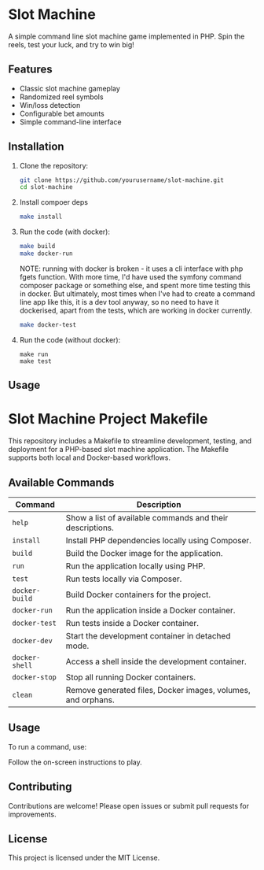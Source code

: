 # Slot Machine

A simple command line slot machine game implemented in PHP. Spin the reels, test your luck, and try to win big!

## Features

- Classic slot machine gameplay
- Randomized reel symbols
- Win/loss detection
- Configurable bet amounts
- Simple command-line interface

## Installation

1. Clone the repository:
    ```bash
    git clone https://github.com/yourusername/slot-machine.git
    cd slot-machine
    ```

3. Install compoer deps
    ```bash
    make install
    ```

3. Run the code (with docker):
    ```bash
    make build
    make docker-run
    ```
    NOTE: running with docker is broken - it uses a cli interface with php fgets function.
          With more time, I'd have used the symfony command composer package or something else,
          and spent more time testing this in docker. But ultimately, most times when I've had to
          create a command line app like this, it is a dev tool anyway, so no need to have it dockerised,
          apart from the tests, which are working in docker currently.

    ```bash
    make docker-test
    ```

4. Run the code (without docker):
    ```
    make run
    make test
    ```

## Usage

# Slot Machine Project Makefile

This repository includes a Makefile to streamline development, testing, and deployment for a PHP-based slot machine application. The Makefile supports both local and Docker-based workflows.

## Available Commands

| Command         | Description                                         |
|-----------------|-----------------------------------------------------|
| `help`          | Show a list of available commands and their descriptions. |
| `install`       | Install PHP dependencies locally using Composer.    |
| `build`         | Build the Docker image for the application.         |
| `run`           | Run the application locally using PHP.              |
| `test`          | Run tests locally via Composer.                     |
| `docker-build`  | Build Docker containers for the project.            |
| `docker-run`    | Run the application inside a Docker container.      |
| `docker-test`   | Run tests inside a Docker container.                |
| `docker-dev`    | Start the development container in detached mode.   |
| `docker-shell`  | Access a shell inside the development container.    |
| `docker-stop`   | Stop all running Docker containers.                 |
| `clean`         | Remove generated files, Docker images, volumes, and orphans. |

## Usage

To run a command, use:

Follow the on-screen instructions to play.

## Contributing

Contributions are welcome! Please open issues or submit pull requests for improvements.

## License

This project is licensed under the MIT License.